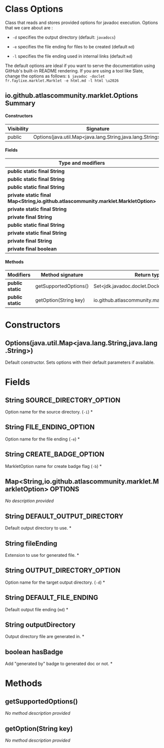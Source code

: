 Class Options
=============
Class that reads and stores provided options for javadoc execution. Options that we care about
 are :

 


  
* `-d` specifies the output directory (default: `javadocs`) 
  
* `-e` specifies the file ending for files to be created (default `md`)
  
* `-l` specifies the file ending used in internal links
 (default `md`)
 


 

 The default options are ideal if you want to serve the documentation using GitHub's
 built-in README rendering. If you are using a tool like Slate, change the options as follows: ```
 $ javadoc -doclet fr.faylixe.marklet.Marklet -e html.md -l html \u2026 ```

io.github.atlascommunity.marklet.Options Summary
-------
#### Constructors
| Visibility | Signature                                                 |
| ---------- | --------------------------------------------------------- |
| public     | Options(java.util.Map<java.lang.String,java.lang.String>) |
#### Fields
| Type and modifiers                                                                  | Field name               |
| ----------------------------------------------------------------------------------- | ------------------------ |
| **public static final String**                                                      | SOURCE_DIRECTORY_OPTION  |
| **public static final String**                                                      | FILE_ENDING_OPTION       |
| **public static final String**                                                      | CREATE_BADGE_OPTION      |
| **private static final Map<String,io.github.atlascommunity.marklet.MarkletOption>** | OPTIONS                  |
| **private static final String**                                                     | DEFAULT_OUTPUT_DIRECTORY |
| **private final String**                                                            | fileEnding               |
| **public static final String**                                                      | OUTPUT_DIRECTORY_OPTION  |
| **private static final String**                                                     | DEFAULT_FILE_ENDING      |
| **private final String**                                                            | outputDirectory          |
| **private final boolean**                                                           | hasBadge                 |
#### Methods
| Modifiers         | Method signature      | Return type                                    |
| ----------------- | --------------------- | ---------------------------------------------- |
| **public static** | getSupportedOptions() | Set<jdk.javadoc.doclet.Doclet.Option>          |
| **public static** | getOption(String key) | io.github.atlascommunity.marklet.MarkletOption |

Constructors
============
Options(java.util.Map<java.lang.String,java.lang.String>)
---------------------------------------------------------
Default constructor. Sets options with their default parameters if available.


Fields
======
String SOURCE_DIRECTORY_OPTION
----------------------------------------
Option name for the source directory. (`-i`) *


String FILE_ENDING_OPTION
-----------------------------------
Option name for the file ending (`-e`) *


String CREATE_BADGE_OPTION
------------------------------------
MarkletOption name for create badge flag (`-b`) *


Map<String,io.github.atlascommunity.marklet.MarkletOption> OPTIONS
--------------------------------------------------------------------------------------
*No description provided*


String DEFAULT_OUTPUT_DIRECTORY
-----------------------------------------
Default output directory to use. *


String fileEnding
---------------------------
Extension to use for generated file. *


String OUTPUT_DIRECTORY_OPTION
----------------------------------------
Option name for the target output directory. (`-d`) *


String DEFAULT_FILE_ENDING
------------------------------------
Default output file ending (`md`) *


String outputDirectory
--------------------------------
Output directory file are generated in. *


boolean hasBadge
----------------
Add "generated by" badge to generated doc or not. *


Methods
=======
getSupportedOptions()
---------------------
*No method description provided*


getOption(String key)
---------------------
*No method description provided*


